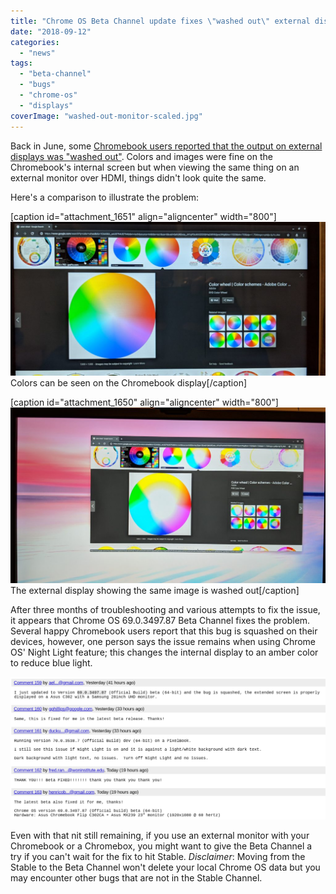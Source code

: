 ```yaml
---
title: "Chrome OS Beta Channel update fixes \"washed out\" external display issues"
date: "2018-09-12"
categories: 
  - "news"
tags: 
  - "beta-channel"
  - "bugs"
  - "chrome-os"
  - "displays"
coverImage: "washed-out-monitor-scaled.jpg"
---
```


Back in June, some [Chromebook users reported that the output on external displays was "washed out"](https://bugs.chromium.org/p/chromium/issues/detail?id=848540). Colors and images were fine on the Chromebook's internal screen but when viewing the same thing on an external monitor over HDMI, things didn't look quite the same.

Here's a comparison to illustrate the problem:

\[caption id="attachment\_1651" align="aligncenter" width="800"\][![](images/internal-display-1024x500.jpg)](https://www.aboutchromebooks.com/news/chrome-os-washed-out-external-display-fix/attachment/makerldate2017-10-18ver5lenskan03actkan02e-y-2/) Colors can be seen on the Chromebook display\[/caption\]

\[caption id="attachment\_1650" align="aligncenter" width="800"\][![](images/external-display-1024x571.jpg)](https://www.aboutchromebooks.com/news/chrome-os-washed-out-external-display-fix/attachment/makerldate2017-10-18ver5lenskan03actkan02e-y/) The external display showing the same image is washed out\[/caption\]

After three months of troubleshooting and various attempts to fix the issue, it appears that Chrome OS 69.0.3497.87 Beta Channel fixes the problem. Several happy Chromebook users report that this bug is squashed on their devices, however, one person says the issue remains when using Chrome OS' Night Light feature; this changes the internal display to an amber color to reduce blue light.

[![](images/washed-out-chrome-display-1024x463.png)](https://www.aboutchromebooks.com/news/chrome-os-washed-out-external-display-fix/attachment/washed-out-chrome-display/)

Even with that nit still remaining, if you use an external monitor with your Chromebook or a Chromebox, you might want to give the Beta Channel a try if you can't wait for the fix to hit Stable. _Disclaimer_: Moving from the Stable to the Beta Channel won't delete your local Chrome OS data but you may encounter other bugs that are not in the Stable Channel.
